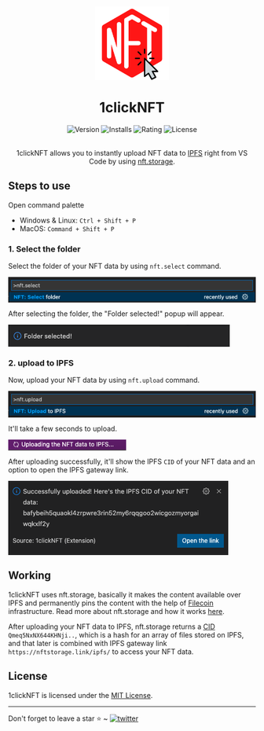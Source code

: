 <p align="center">
    <img align="center" src="/images/logo.png" width="150" height="150"></img>
</p>

<h1 align="center">1clickNFT</h1>

<div align="center">
    <img src="https://img.shields.io/vscode-marketplace/v/1clickNFT.1clicknft.svg?style=flat-square&color=blue&label=vscode%20marketplace" alt="Version" />
    <img src="https://img.shields.io/vscode-marketplace/d/1clickNFT.1clicknft.svg?style=flat-square&color=green&label=installs" alt="Installs"/>
    <img src="https://img.shields.io/vscode-marketplace/r/1clickNFT.1clicknft.svg?style=flat-square&color=green&label=rating" alt="Rating"/>
    <img src="https://img.shields.io/badge/license-MIT-orange.svg?style=flat-square" alt="License">
</div><br>

<p align="center">1clickNFT allows you to instantly upload NFT data to <a href="https://ipfs.io/">IPFS</a> right from VS Code by using <a href="https://nft.storage/">nft.storage</a>.

## Steps to use

Open command palette

- Windows & Linux: `Ctrl + Shift + P`
- MacOS: `Command + Shift + P`

### 1. Select the folder

Select the folder of your NFT data by using `nft.select` command.

<img align="center" src="/images/select_command.png"></img>

After selecting the folder, the "Folder selected!" popup will appear.

<img align="center" src="/images/folder_selected.png"></img>

### 2. upload to IPFS

Now, upload your NFT data by using `nft.upload` command.

<img align="center" src="/images/upload_command.png"></img>

It'll take a few seconds to upload.

<img align="center" src="/images/uploading_to_ipfs.png"></img>

After uploading successfully, it'll show the IPFS `CID` of your NFT data and an option to open the IPFS gateway link.

<img align="center" src="/images/uploaded.png"></img>

## Working

1clickNFT uses nft.storage, basically it makes the content available over IPFS and permanently pins the content with the help of [Filecoin](https://filecoin.io/) infrastructure. Read more about nft.storage and how it works [here](https://nft.storage/docs/).

After uploading your NFT data to IPFS, nft.storage returns a [CID](https://docs.ipfs.io/concepts/content-addressing/) `Qmeq5NxNX644KHNji..`, which is a hash for an array of files stored on IPFS, and that later is combined with IPFS gateway link `https://nftstorage.link/ipfs/` to access your NFT data.

## License

1clickNFT is licensed under the [MIT License](https://github.com/akhileshthite/1clicknft/blob/main/LICENSE).

<hr>
Don't forget to leave a star ⭐️ ~ <a href="https://twitter.com/p2plabs_xyz" target="_blank"><img src="https://img.shields.io/twitter/follow/p2plabs_xyz?style=social" alt="twitter" /></a>
